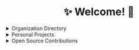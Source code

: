 <h1 align="center">✨ Welcome! 🌌</h1>

<details>
  <summary>Organization Directory</summary>
  <br />
  <table>
    <thead>
      <tr>
        <th align="center" colspan="5">🏡 Personal</th>
        <th align="center" colspan="3">🏢 Team</th>
      </tr>
    </thead>
    <tbody>
      <tr>
        <td align="center"><b>Forks</b></td>
        <td align="center"><b>Archive</b></td>
        <td align="center"><b>Deployed</b></td>
        <td align="center"><b>Experiments</b></td>
        <td align="center"><b>Boilerplates</b></td>
        <td align="center"><b>Skelenet</b></td>
        <td align="center"><b>Ariesnet</b></td>
        <td align="center"><b>Civil Engineers</b></td>
      </tr>
      <tr>
        <td align="center">
          <a href="https://github.com/RickyC0626-forks" title="Forked Projects">
            <img src="https://avatars.githubusercontent.com/u/121321200?s=200&v=4" width="50">
          </a>
        </td>
        <td align="center">
          <a href="https://github.com/RickyC0626-archive" title="Archived Projects">
            <img src="https://avatars.githubusercontent.com/u/121328201?s=200&v=4" width="50">
          </a>
        </td>
        <td align="center">
          <a href="https://github.com/RickyC0626-gh-pages" title="Deployed Pages">
            <img src="https://avatars.githubusercontent.com/u/121332196?s=200&v=4" width="50">
          </a>
        </td>
        <td align="center">
          <a href="https://github.com/RickyC0626-experiments" title="Experiments">
            <img src="https://avatars.githubusercontent.com/u/121334105?s=200&v=4" width="50">
          </a>
        </td>
        <td align="center">
          <a href="https://github.com/RickyC0626-boilerplate" title="Boilerplates">
            <img src="https://avatars.githubusercontent.com/u/121332704?s=200&v=4" width="50">
          </a>
        </td>
        <td align="center">
          <a href="https://github.com/skelenet" title="Skelenet Labs">
            <img src="https://avatars.githubusercontent.com/u/86542896?s=200&v=4" width="50">
          </a>
        </td>
        <td align="center">
          <a href="https://github.com/ariesnet" title="Aries Network">
            <img src="https://avatars.githubusercontent.com/u/101829519?s=200&v=4" width="50">
          </a>
        </td>
        <td align="center">
          <a href="https://github.com/Civil-Engineers" title="Civil Engineers">
            <img src="https://avatars.githubusercontent.com/u/109439685?s=200&v=4" width="50">
          </a>
        </td>
      </tr>
    </tbody>
  </table>
</details>

<details>
  <summary>Personal Projects</summary>
  <br />
  <span>🔥 In Progress | 🛑 On Hold | 💡 Idea</span>
  <table>
    <thead>
      <tr>
        <th align="center" colspan="10">📚 Projects</th>
      </tr>
      <tr>
        <th align="center">Name</th>
        <th align="center">Description</th>
        <th align="center">Status</th>
        <th align="center">Stars</th>
        <th align="center">Issues</th>
        <th align="center">Pull Requests</th>
      </tr>
    </thead>
    <tbody>
      <tr>
        <td align="center">
          <a href="https://github.com/rickyc0626/skwash" title="rickyc0626/skwash">
            <span>Skwash</span>
          </a>
        </td>
        <td align="center">A homegrown issue tracker designed to help you squash bugs</td>
        <td align="center" title="In Progress">🔥</td>
        <td align="center">
          <img alt="Stars" src="https://img.shields.io/github/stars/rickyc0626/skwash?color=gold&style=flat-square&labelColor=black">
        </td>
        <td align="center">
          <img alt="Issues" src="https://img.shields.io/github/issues/rickyc0626/skwash?color=forestgreen&style=flat-square&labelColor=black">
        </td>
        <td align="center">
          <img alt="Pull Requests" src="https://img.shields.io/github/issues-pr/rickyc0626/skwash?color=blueviolet&style=flat-square&labelColor=black">
        </td>
      </tr>
      <tr>
        <td align="center">
          <a href="https://github.com/rickyc0626/vozel" title="rickyc0626/vozel">
            <span>Vozel</span>
          </a>
        </td>
        <td align="center">A voxel engine made by someone crazy enough to do it from scratch</td>
        <td align="center" title="In Progress">🔥</td>
        <td align="center">
          <img alt="Stars" src="https://img.shields.io/github/stars/rickyc0626/vozel?color=gold&style=flat-square&labelColor=black">
        </td>
        <td align="center">
          <img alt="Issues" src="https://img.shields.io/github/issues/rickyc0626/vozel?color=forestgreen&style=flat-square&labelColor=black">
        </td>
        <td align="center">
          <img alt="Pull Requests" src="https://img.shields.io/github/issues-pr/rickyc0626/vozel?color=blueviolet&style=flat-square&labelColor=black">
        </td>
      </tr>
      <tr>
        <td align="center">
          <a href="https://github.com/personalgpt/personalgpt-ui" title="personalgpt/personalgpt-ui">
            <span>PersonalGPT (UI)</span>
          </a>
        </td>
        <td align="center">A feature-rich alternative to ChatGPT and TypingMind</td>
        <td align="center" title="In Progress">🔥</td>
        <td align="center">
          <img alt="Stars" src="https://img.shields.io/github/stars/personalgpt/personalgpt-ui?color=gold&style=flat-square&labelColor=black">
        </td>
        <td align="center">
          <img alt="Issues" src="https://img.shields.io/github/issues/personalgpt/personalgpt-ui?color=forestgreen&style=flat-square&labelColor=black">
        </td>
        <td align="center">
          <img alt="Pull Requests" src="https://img.shields.io/github/issues-pr/personalgpt/personalgpt-ui?color=blueviolet&style=flat-square&labelColor=black">
        </td>
      </tr>
      <tr>
        <td align="center">
          <a href="https://github.com/personalgpt/personalgpt-server" title="personalgpt/personalgpt-server">
            <span>PersonalGPT (Server)</span>
          </a>
        </td>
        <td align="center">Server for PersonalGPT UI</td>
        <td align="center" title="In Progress">🔥</td>
        <td align="center">
          <img alt="Stars" src="https://img.shields.io/github/stars/personalgpt/personalgpt-server?color=gold&style=flat-square&labelColor=black">
        </td>
        <td align="center">
          <img alt="Issues" src="https://img.shields.io/github/issues/personalgpt/personalgpt-server?color=forestgreen&style=flat-square&labelColor=black">
        </td>
        <td align="center">
          <img alt="Pull Requests" src="https://img.shields.io/github/issues-pr/personalgpt/personalgpt-server?color=blueviolet&style=flat-square&labelColor=black">
        </td>
      </tr>
      <tr>
        <td align="center">
          <a href="https://github.com/rickyc0626/neo-dashboard" title="rickyc0626/neo-dashboard">
            <span>NEO Dashboard</span>
          </a>
        </td>
        <td align="center">A SpaceX-themed dashboard for displaying near-Earth objects, using NASA's NeoWs API</td>
        <td align="center" title="On Hold">🛑</td>
        <td align="center">
          <img alt="Stars" src="https://img.shields.io/github/stars/rickyc0626/neo-dashboard?color=gold&style=flat-square&labelColor=black">
        </td>
        <td align="center">
          <img alt="Issues" src="https://img.shields.io/github/issues/rickyc0626/neo-dashboard?color=forestgreen&style=flat-square&labelColor=black">
        </td>
        <td align="center">
          <img alt="Pull Requests" src="https://img.shields.io/github/issues-pr/rickyc0626/neo-dashboard?color=blueviolet&style=flat-square&labelColor=black">
        </td>
      </tr>
      <tr>
        <td align="center">
          <a href="https://github.com/rickyc0626/qoi.js" title="rickyc0626/qoi.js">
            <span>qoi.js</span>
          </a>
        </td>
        <td align="center">QOI codec written in JavaScript, a faster alternative to PNG</td>
        <td align="center" title="On Hold">🛑</td>
        <td align="center">
          <img alt="Stars" src="https://img.shields.io/github/stars/rickyc0626/qoi.js?color=gold&style=flat-square&labelColor=black">
        </td>
        <td align="center">
          <img alt="Issues" src="https://img.shields.io/github/issues/rickyc0626/qoi.js?color=forestgreen&style=flat-square&labelColor=black">
        </td>
        <td align="center">
          <img alt="Pull Requests" src="https://img.shields.io/github/issues-pr/rickyc0626/qoi.js?color=blueviolet&style=flat-square&labelColor=black">
        </td>
      </tr>
      <tr>
        <td align="center">
          <a href="https://github.com/rickyc0626/vibrainium" title="rickyc0626/vibrainium">
            <span>Vibrainium</span>
          </a>
        </td>
        <td align="center">A forum like StackOverflow for you and your future self</td>
        <td align="center" title="On Hold">🛑</td>
        <td align="center">
          <img alt="Stars" src="https://img.shields.io/github/stars/rickyc0626/vibrainium?color=gold&style=flat-square&labelColor=black">
        </td>
        <td align="center">
          <img alt="Issues" src="https://img.shields.io/github/issues/rickyc0626/vibrainium?color=forestgreen&style=flat-square&labelColor=black">
        </td>
        <td align="center">
          <img alt="Pull Requests" src="https://img.shields.io/github/issues-pr/rickyc0626/vibrainium?color=blueviolet&style=flat-square&labelColor=black">
        </td>
      </tr>
      <tr>
        <td align="center" colspan="2">
          E-commerce site using payment processing APIs like <a href="https://stripe.com/"><span>Stripe</span></a>, fully functional shopping experience
        </td>
        <td align="center" title="Idea">💡</td>
        <td align="center"></td>
        <td align="center"></td>
        <td align="center"></td>
      </tr>
      <tr>
        <td align="center" colspan="2">
          Something to do with plants, botany
        </td>
        <td align="center" title="Idea">💡</td>
        <td align="center"></td>
        <td align="center"></td>
        <td align="center"></td>
      </tr>
      <tr>
        <td align="center" colspan="2">
          Physics engine that simulates centrifugal force via O'Neill cylinder or torus
        </td>
        <td align="center" title="Idea">💡</td>
        <td align="center"></td>
        <td align="center"></td>
        <td align="center"></td>
      </tr>
      <tr>
        <td align="center" colspan="2">
          Simulation engine that artifically evolves natural language, given a set of constraints, rules, mechanics, and social interactions
        </td>
        <td align="center" title="Idea">💡</td>
        <td align="center"></td>
        <td align="center"></td>
        <td align="center"></td>
      </tr>
    </tbody>
  </table>
</details>

<details>
  <summary>Open Source Contributions</summary>
  <br />
  <table>
    <thead>
      <tr>
        <th align="center" colspan="2">🏭 Open Source Contributions</th>
      </tr>
    </thead>
    <tbody>
      <tr>
        <td>
          <a href="https://github.com/boardgameio/boardgame.io" title="boardgameio/boardgame.io">
            <img src="https://github-readme-stats.vercel.app/api/pin/?username=boardgameio&repo=boardgame.io&theme=github_dark_dimmed">
          </a>
        </td>
        <td>
          <a href="https://github.com/questdb/questdb" title="questdb/questdb">
            <img src="https://github-readme-stats.vercel.app/api/pin/?username=questdb&repo=questdb&theme=github_dark_dimmed">
          </a>
        </td>
      </tr>
      <tr>
        <td>
          <a href="https://github.com/manimcommunity/manim" title="ManimCommunity/manim">
            <img src="https://github-readme-stats.vercel.app/api/pin/?username=manimcommunity&repo=manim&theme=github_dark_dimmed">
          </a>
        </td>
        <td>
          <a href="https://github.com/ManimCommunity/ManimPango" title="ManimCommunity/ManimPango">
            <img src="https://github-readme-stats.vercel.app/api/pin/?username=manimcommunity&repo=manimpango&theme=github_dark_dimmed">
          </a>
        </td>
      </tr>
      <tr>
        <td>
          <a href="https://github.com/discourse/discourse" title="discourse/discourse">
            <img src="https://github-readme-stats.vercel.app/api/pin/?username=discourse&repo=discourse&theme=github_dark_dimmed">
          </a>
        </td>
        <td>
          <a href="https://github.com/discourse/discourse-data-explorer" title="discourse/discourse-data-explorer">
            <img src="https://github-readme-stats.vercel.app/api/pin/?username=discourse&repo=discourse-data-explorer&theme=github_dark_dimmed">
          </a>
        </td>
      </tr>
    </tbody>
  </table>
</details>
